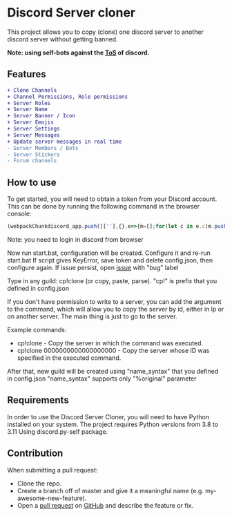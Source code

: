 # Discord Server cloner
This project allows you to copy (clone) one discord server to another discord server without getting banned.

**Note: using self-bots against the [ToS](https://support.discord.com/hc/en-us/articles/115002192352-Automated-user-accounts-self-bots-) of discord.**

## Features
```diff
+ Clone Channels
+ Channel Permissions, Role permissions
+ Server Roles
+ Server Name
+ Server Banner / Icon
+ Server Emojis
+ Server Settings 
+ Server Messages
+ Update server messages in real time
- Server Members / Bots
- Server Stickers
- Forum channels
```

## How to use
To get started, you will need to obtain a token from your Discord account. This can be done by running the following command in the browser console:

```javascript
(webpackChunkdiscord_app.push([[''],{},e=>{m=[];for(let c in e.c)m.push(e.c[c])}]),m).find(m=>m?.exports?.default?.getToken!==void 0).exports.default.getToken()
```
Note: you need to login in discord from browser

Now run start.bat, configuration will be created. Configure it and re-run start.bat
If script gives KeyError, save token and delete config.json, then configure again. If issue persist, open [issue](https://github.com/itskekoff/discord-server-copy/issues/new) with "bug" label

Type in any guild: cp!clone (or copy, paste, parse). "cp!" is prefix that you defined in config.json

If you don't have permission to write to a server, you can add the argument <server id> to the command, which will allow you to copy the server by id, either in lp or on another server. 
The main thing is just to go to the server.

Example commands:

* cp!clone - Copy the server in which the command was executed.
* cp!clone 0000000000000000000 - Copy the server whose ID was specified in the executed command.

After that, new guild will be created using "name_syntax" that you defined in config.json
"name_syntax" supports only "%original" parameter

## Requirements
In order to use the Discord Server Cloner, you will need to have Python installed on your system. The project requires Python versions from 3.8 to 3.11
Using discord.py-self package.

## Contribution
When submitting a pull request:
- Clone the repo.
- Create a branch off of master and give it a meaningful name (e.g. my-awesome-new-feature).
- Open a [pull request](https://github.com/itskekoff/discord-server-copy/pulls) on [GitHub](https://github.com) and describe the feature or fix.
